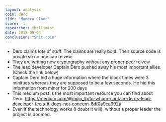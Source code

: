 ```yaml
---
layout: analysis
coin: dero
tldr: "Monero Clone"
score: -1
researcher: thellimist
date: 2018-05-04
conclusion: "Shit coin"
---
```


- Dero claims lots of stuff. The claims are really bold. Their source code is private so no one can reivew. 
- They are writing new cryptography without any proper peer reivew
- The lead developer Captain Dero pushed away his most important allies. (Check the link below)
- Captain Dero hid a huge information where the block times were 3 minitues whereas they are supposed to be a few seconds. He hid this information from miner for 200 days
- This medium post is the most important resource you can find about Dero. https://medium.com/@mojo_lb/to-whom-captain-deros-lead-developer-feels-it-does-not-concern-6df0a9ca692a
- Even if the technology works (I doubt it will), without a proper leader the project is doomed.
